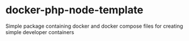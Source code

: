 # docker-php-node-template
Simple package containing docker and docker compose files for creating simple developer containers
